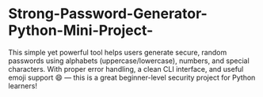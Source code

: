 # Strong-Password-Generator-Python-Mini-Project-
This simple yet powerful tool helps users generate secure, random passwords using alphabets (uppercase/lowercase), numbers, and special characters.  With proper error handling, a clean CLI interface, and useful emoji support 😄 — this is a great beginner-level security project for Python learners!  
